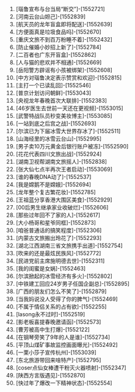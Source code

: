 
1. [瑙鲁宣布与台当局“断交”]-[1552721]
1. [河南云台山妲己]-[1552839]
1. [航天员的龙年盲盒即将配送]-[1552639]
1. [方便面真是垃圾食品吗]-[1552670]
1. [重庆文旅不到百万粉睡不着]-[1552432]
1. [防止催婚小妙招上新了]-[1552784]
1. [二百者也广东开盲盒]-[1552862]
1. [人与猫的悲欢并不相通]-[1552669]
1. [岳阳警方辟谣有小孩被绑架]-[1552608]
1. [中方对瑙鲁决定表示赞赏和欢迎]-[1552815]
1. [主打一个已读乱回]-[1552546]
1. [普京计划访问朝鲜]-[1553043]
1. [央视龙年春晚首次大联排]-[1552383]
1. [46岁医生去世前一天还在更视频]-[1553015]
1. [武警特战队员秒变美妆博主]-[1553085]
1. [一站到底之后宫之战]-[1552693]
1. [尔滨已为下届冰雪大世界存冰了]-[1552511]
1. [山海经里的冰雪云台山]-[1552995]
1. [男子卖10万元黄金后银行账户被冻]-[1552590]
1. [花花代表四川文旅出战]-[1552924]
1. [湖南卫视帮湖南文旅摇人]-[1552838]
1. [张大仙七点半再次王者启动]-[1553069]
1. [谁的春晚DNA动了]-[1552537]
1. [我是嫦鹅不是嫦娥]-[1552694]
1. [龙年整个复古繁花妆]-[1552785]
1. [王祖蓝分享香港大围区美食]-[1552929]
1. [00后男生继承家业收破烂]-[1552606]
1. [那些过年回不了家的人]-[1552617]
1. [大小杨哥和星爷同框]-[1552873]
1. [咱爸普通话的搞笑程度]-[1552306]
1. [内蒙古文旅搬出玲花了]-[1552293]
1. [湖北江西湖南三省文旅携手出道]-[1552754]
1. [吹来的还是最炫民族风]-[1552772]
1. [民进党前主席施明德去世]-[1552311]
1. [我的闺蜜是女娲]-[1552463]
1. [尔滨掀起的冰雪经济有多火]-[1552802]
1. [中铁建工回应24岁男子任国企副总]-[1552895]
1. [广西的朋友们怎么不笑了]-[1552879]
1. [当我妈说没人受得了你的脾气]-[1552469]
1. [不属于情侣关系的占有欲]-[1552255]
1. [lasong永不过时]-[1552519]
1. [影老板喜提春晚邀请函]-[1552573]
1. [曹芳被高中生打爆]-[1552122]
1. [在钢琴旁笑了9年的人是谁]-[1552734]
1. [平顶山煤矿事故监控画面曝光]-[1552492]
1. [一栗小莎子宣传杭州]-[1553039]
1. [东北旅游带回来啥特产]-[1552795]
1. [coser点仙女棒遭干粉灭火器喷射]-[1552347]
1. [陕西方言版遇见]-[1552870]
1. [快过年了爆改一下精神状态]-[1552554]